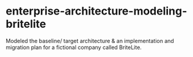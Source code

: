 # enterprise-architecture-modeling-britelite
Modeled the baseline/ target architecture &amp; an implementation and migration plan for a fictional company called BriteLite.
